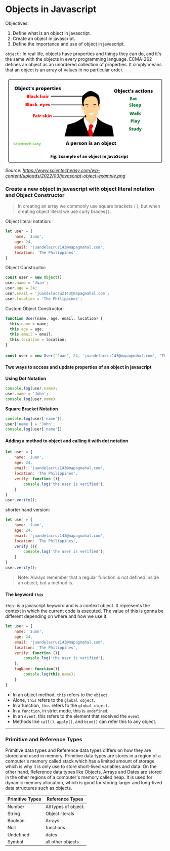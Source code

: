 # Objects in Javascript

Objectives:
1. Define what is an object in javascript.
2. Create an object in javascript.
3. Define the importance and use of object in javascript.

`object` : In real life, objects have properties and things they can do, and it's the same with the objects in every programming language. ECMA-262 defines an object as an unordered collection of properties. It simply means that an object is an array of values in no particular order.

![Alt text](image.png)
*Source: https://www.scientecheasy.com/wp-content/uploads/2022/03/javascript-object-example.png*

### Create a new object in javascript with object literal notation and Object Constructor

> In creating an array we commonly use square brackets `[]`, but when creating object literal we use curly braces`{}`.

Object literal notation:
``` js
let user = {
    name: 'Juan',
    age: 24,
    email: 'juandelacruz143@mapagmahal.com',
    location: 'The Philippines'
}
```

Object Constructor:
``` js
const user = new Object();
user.name = 'Juan';
user.age = 24;
user.email = 'juandelacruz143@mapagmahal.com';
user.location = 'The Philippines';
```

Custom Object Constructor:
``` js
function User(name, age, email, location) {
  this.name = name;
  this.age = age;
  this.email = email;
  this.location = location;
}

const user = new User('Juan', 24, 'juandelacruz143@mapagmahal.com', 'The Philippines');
```
#### Two ways to access and update properties of an object in javascript

**Using Dot Notation**
```js
console.log(user.name);
user.name = 'John';
console.log(user.name)
```

**Square Bracket Notation**
```js
console.log(user['name']);
user['name'] = 'John';
console.log(user['name'])
```

#### Adding a method to object and calling it with dot notation
```js
let user = {
    name: 'Juan',
    age: 24,
    email: 'juandelacruz143@mapagmahal.com',
    location: 'The Philippines',
    verify: function (){
        console.log('the user is verified');
    }
}
user.verify();
```

shorter hand version:
``` js
let user = {
    name: 'Juan',
    age: 24,
    email: 'juandelacruz143@mapagmahal.com',
    location: 'The Philippines',
    verify (){
        console.log('the user is verified');
    }
}
user.verify();
```
> Note: Always remember that a regular function is not defined inside an object, but a method is.

#### The keyword `this`
`this`: is a javascript keyword and is a context object. It represents the context in which the current code is executed. The value of this is gonna be different depending on where and how we use it.

```js
let user = {
    name: 'Juan',
    age: 24,
    email: 'juandelacruz143@mapagmahal.com',
    location: 'The Philippines',
    verify: function (){
        console.log('the user is verified');
    },
    logName: function(){
        console.log(this.name);
    }
}
```

- In an object method, `this` refers to the `object`.
- Alone, `this` refers to the `global object`.
- In a function, `this` refers to the `global object`.
- In a `function`, in strict mode, this is `undefined`.
- In an `event`, this refers to the element that received the `event`.
- Methods like `call()`, `apply()`, and `bind()` can refer this to any object.

---
### Primitive and Reference Types
Primitive data types and Reference data types differs on how they are stored and used in memory.
Primitive data types are stores in a region of a computer's memory called stack which has a limited
amount of storage which is why it is only use to store short-lived variables and data. On the other hand,
Reference data types like Objects, Arrays and Dates are stored in the other regions of a computer's memory called heap.
It is used for dynamic memory allocation, which is good for storing larger and long-lived data structures such as objects.

| Primitive Types | Reference Types     |
|-----------------|---------------------|
| Number          | All types of object: |
| String          | Object literals     |
| Boolean         | Arrays              |
| Null            | functions           |
| Undefined       | dates               |
| Symbol          | all other objects   |

